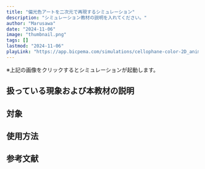 ```yaml
---
title: "偏光色アートを二次元で再現するシミュレーション"
description: "シミュレーション教材の説明を入れてください。"
author: "Marusawa"
date: "2024-11-06"
image: "thumbnail.png"
tags: []
lastmod: "2024-11-06"
playLink: "https://app.bicpema.com/simulations/cellophane-color-2D_animation"
---
```

※上記の画像をクリックするとシミュレーションが起動します。

## 扱っている現象および本教材の説明

## 対象

## 使用方法

## 参考文献

